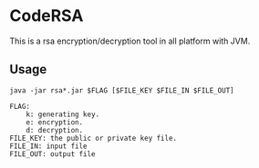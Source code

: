 # CodeRSA

This is a rsa encryption/decryption tool in all platform with JVM.

## Usage

```
java -jar rsa*.jar $FLAG [$FILE_KEY $FILE_IN $FILE_OUT]

FLAG:
    k: generating key.
    e: encryption.
    d: decryption.
FILE_KEY: the public or private key file.
FILE_IN: input file
FILE_OUT: output file
```